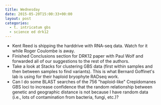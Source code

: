 ```yaml
---
title: Wednesday
date: 2015-05-20T15:00:33+00:00
layout: post
categories:
  - t. intricatum gbs
  - science ed drk12
---
```

  * Kent Reed is shipping the harddrive with RNA-seq data. Watch for it while Roger Coulombe is away.
  * Finished Conclusions section for DRK12 paper with Paul Wolf and forwarded all of our suggestions to the rest of the authors.
  * Take a look at Stacks for clustering GBS data (first within samples and then between samples to find variants). This is what Bernard Goffinet's lab is using for their haploid bryophyte RADseq work.
  * Can I do some BLAST searches of the 756 "haploid-like" Crepidomanes GBS loci to increase confidence that the random relationship between genetic and geographic distance is not because I have random data (i.e., lots of contamination from bacteria, fungi, etc.)?
